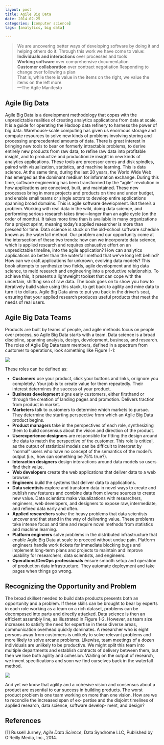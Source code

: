 ```yaml
---
layout: post
title: Agile Big Data
date: 2014-02-25
categories: [computer science]
tags: [analytics, big data]

---
```


> We are uncovering better ways of developing software by doing it and helping others do it. Through this work we have come to value:  
**Individuals and interactions** over processes and tools  
**Working software** over comprehensive documentation  
**Customer collaboration** over contract negotiation Responding to change over following a plan  
That is, while there is value in the items on the right, we value the items on the left more.   
—The Agile Manifesto

Agile Big Data
---
Agile Big Data is a development methodology that copes with the unpredictable realities of creating analytics applications from data at scale. It is a guide for operating the Hadoop data refinery to harness the power of big data.Warehouse-scale computing has given us enormous storage and compute resources to solve new kinds of problems involving storing and processing unprecedented amounts of data. There is great interest in bringing new tools to bear on formerly intractable problems, to derive entirely new products from raw data, to refine raw data into profitable insight, and to productize and productionize insight in new kinds of analytics applications. These tools are processor cores and disk spindles, paired with visualization, statistics, and machine learning. This is data science.At the same time, during the last 20 years, the World Wide Web has emerged as the dominant medium for information exchange. During this time, software engineering has been transformed by the “agile” revolution in how applications are conceived, built, and maintained. These new processes bring in more projects and products on time and under budget, and enable small teams or single actors to develop entire applications spanning broad domains. This is agile software development.But there’s a problem. Working with real data in the wild, doing data science, and performing serious research takes time—longer than an agile cycle (on the order of months). It takes more time than is available in many organizations for a project sprint, meaning today’s applied researcher is more than pressed for time. Data science is stuck on the old-school software schedule known as the waterfall method.Our problem and our opportunity come at the intersection of these two trends: how can we incorporate data science, which is applied research and requires exhaustive effort on an unpredictable timeline, into the agile application? How can analytics applications do better than the waterfall method that we’ve long left behind? How can we craft applications for unknown, evolving data models?This book attempts to synthesize two fields, agile development and big data science, to meld research and engineering into a productive relationship. To achieve this, it presents a lightweight toolset that can cope with the uncertain, shifting sea of raw data. The book goes on to show you how to iteratively build value using this stack, to get back to agility and mine data to turn it to dollars.Agile Big Data aims to put you back in the driver’s seat, ensuring that your applied research produces useful products that meet the needs of real users.

Agile Big Data Teams
---
Products are built by teams of people, and agile methods focus on people over process, so Agile Big Data starts with a team.Data science is a broad discipline, spanning analysis, design, development, business, and research. The roles of Agile Big Data team members, defined in a spectrum from customer to operations, look something like Figure 1-1:
![](http://sungsoo.github.com/images/agile-big-data-team.png)
These roles can be defined as:

* **Customers** use your product, click your buttons and links, or ignore you completely. Your job is to create value for them repeatedly. Their interest determines the success of your product.
* **Business development** signs early customers, either firsthand or through the creation of landing pages and promotion. Delivers traction from product in market.
* **Marketers** talk to customers to determine which markets to pursue. They determine the starting perspective from which an Agile Big Data product begins.
* **Product managers** take in the perspectives of each role, synthesizing them to build consensus about the vision and direction of the product.
* **Userexperience designers** are responsible for fitting the design around the data to match the perspective of the customer. This role is critical, as the output of statistical models can be difficult to interpret by “normal” users who have no concept of the semantics of the model’s output (i.e., how can something be 75% true?).
* **Interaction designers** design interactions around data models so users find their value.
* **Web developers** create the web applications that deliver data to a web browser.
* **Engineers** build the systems that deliver data to applications.
* **Data scientists** explore and transform data in novel ways to create and publish new features and combine data from diverse sources to create new value. Data scientists make visualizations with researchers, engineers, web developers, and designers to expose raw, intermediate, and refined data early and often.
* **Applied researchers** solve the heavy problems that data scientists uncover and that stand in the way of delivering value. These problems take intense focus and time and require novel methods from statistics and machine learning.
* **Platform engineers** solve problems in the distributed infrastructure that enable Agile Big Data at scale to proceed without undue pain. Platform engineers handle work tickets for immediate blocking bugs and implement long-term plans and projects to maintain and improve usability for researchers, data scientists, and engineers.
* **Operations/DevOps professionals** ensure smooth setup and operation of production data infrastructure. They automate deployment and take pages when things go wrong.Recognizing the Opportunity and Problem
---
The broad skillset needed to build data products presents both an opportunity and a problem. If these skills can be brought to bear by experts in each role working as a team on a rich dataset, problems can be decomposed into parts and directly attacked. Data science is then an efficient assembly line, as illustrated in Figure 1-2.However, as team size increases to satisfy the need for expertise in these diverse areas, communication overhead quickly dominates. A researcher who is eight persons away from customers is unlikely to solve relevant problems and more likely to solve arcane problems. Likewise, team meetings of a dozen individuals are unlikely to be productive. We might split this team into multiple departments and establish contracts of delivery between them, but then we lose both agility and cohesion. Waiting on the output of research, we invent specifications and soon we find ourselves back in the waterfall method.

![](http://sungsoo.github.com/images/expert-contributor.png)
And yet we know that agility and a cohesive vision and consensus about a product are essential to our success in building products. The worst product problem is one team working on more than one vision. How are we to reconcile the increased span of ex‐ pertise and the disjoint timelines of applied research, data science, software develop‐ ment, and design?

References
---
[1] Russell Jurney, *Agile Data Science*, Data Syndrome LLC, Published by O’Reilly Media, Inc., 2014.